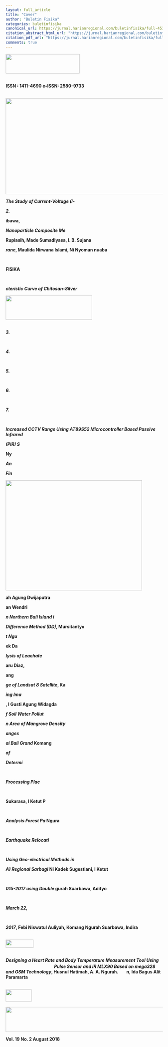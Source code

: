 ```yaml
---
layout: full_article
title: "Cover"
author: "Buletin Fisika"
categories: buletinfisika
canonical_url: https://jurnal.harianregional.com/buletinfisika/full-45122 
citation_abstract_html_url: "https://jurnal.harianregional.com/buletinfisika/id-45122"
citation_pdf_url: "https://jurnal.harianregional.com/buletinfisika/full-45122"  
comments: true
---
```


<div><img src="https://jurnal.harianregional.com/media/45122-1.jpg" alt="" style="width:178pt;height:47pt;">
</div><br clear="all">
<div>
<p><span class="font1" style="font-weight:bold;">ISSN : 1411-4690 e-ISSN: 2580-9733</span></p>
</div><br clear="all">
<div><img src="https://jurnal.harianregional.com/media/45122-2.jpg" alt="" style="width:494pt;height:230pt;">
<p><span class="font0" style="font-weight:bold;font-style:italic;">The Study of Current-Voltage (I-</span></p>
<p><span class="font0" style="font-weight:bold;font-style:italic;">2.</span></p>
<p><span class="font0" style="font-weight:bold;">ibawa,</span></p>
<p><span class="font0" style="font-weight:bold;font-style:italic;">Nanoparticle Composite Me</span></p>
<p><span class="font0" style="font-weight:bold;">Rupiasih, Made Sumadiyasa, I. B. Sujana</span></p>
<p><span class="font0" style="font-weight:bold;font-style:italic;">rane</span><span class="font0" style="font-weight:bold;">, Maulida Nirwana Islami, Ni Nyoman nuaba</span></p>
</div><br clear="all">
<div>
<p><span class="font3" style="font-weight:bold;">FISIKA</span></p>
</div><br clear="all">
<div>
<p><span class="font0" style="font-weight:bold;font-style:italic;">cteristic Curve of Chitosan-Silver</span></p><img src="https://jurnal.harianregional.com/media/45122-3.jpg" alt="" style="width:208pt;height:58pt;">
</div><br clear="all">
<div>
<p><span class="font0" style="font-weight:bold;font-style:italic;">3.</span></p>
</div><br clear="all">
<div>
<p><span class="font0" style="font-weight:bold;font-style:italic;">4.</span></p>
</div><br clear="all">
<div>
<p><span class="font0" style="font-weight:bold;font-style:italic;">5.</span></p>
</div><br clear="all">
<div>
<p><span class="font0" style="font-weight:bold;font-style:italic;">6.</span></p>
</div><br clear="all">
<div>
<p><span class="font0" style="font-weight:bold;font-style:italic;">7.</span></p>
</div><br clear="all">
<div>
<p><span class="font0" style="font-weight:bold;font-style:italic;">Increased CCTV Range Using AT89S52 Microcontroller Based Passive Infrared</span></p>
<p><span class="font0" style="font-weight:bold;font-style:italic;">(PIR) S</span></p>
<p><span class="font0" style="font-weight:bold;">Ny</span></p>
<p><span class="font0" style="font-weight:bold;font-style:italic;">An</span></p>
<p><span class="font0" style="font-weight:bold;font-style:italic;">Fin</span></p><img src="https://jurnal.harianregional.com/media/45122-4.jpg" alt="" style="width:328pt;height:264pt;">
<p><span class="font0" style="font-weight:bold;">ah Agung Dwijaputra</span></p>
<p><span class="font0" style="font-weight:bold;">an Wendri</span></p>
<p><span class="font0" style="font-weight:bold;font-style:italic;">n Northern Bali Island i</span></p>
<p><span class="font0" style="font-weight:bold;font-style:italic;">Difference Method (DD)</span><span class="font0" style="font-weight:bold;">, Mursitantyo</span></p>
<p><span class="font0" style="font-weight:bold;font-style:italic;">t Ngu</span></p>
<p><span class="font0" style="font-weight:bold;">ek Da</span></p>
<p><span class="font0" style="font-weight:bold;font-style:italic;">lysis of Leachate</span></p>
<p><span class="font0" style="font-weight:bold;">aru Diaz,</span></p>
<p><span class="font0" style="font-weight:bold;">ang</span></p>
<p><span class="font0" style="font-weight:bold;font-style:italic;">ge of Landsat 8 Satellite</span><span class="font0" style="font-weight:bold;">, Ka</span></p>
<p><span class="font0" style="font-weight:bold;font-style:italic;">ing Ima</span></p>
<p><span class="font0" style="font-weight:bold;">, I Gusti Agung Widagda</span></p>
<p><span class="font0" style="font-weight:bold;font-style:italic;">f Soil Water Pollut</span></p>
<p><span class="font0" style="font-weight:bold;font-style:italic;">n Area of Mangrove Density</span></p>
<p><span class="font0" style="font-weight:bold;font-style:italic;">anges</span></p>
<p><span class="font0" style="font-weight:bold;font-style:italic;">ai Bali Grand </span><span class="font0" style="font-weight:bold;">Komang</span></p>
<p><span class="font0" style="font-weight:bold;font-style:italic;">of</span></p>
<p><span class="font0" style="font-weight:bold;font-style:italic;">Determi</span></p>
</div><br clear="all">
<div>
<p><span class="font0" style="font-weight:bold;font-style:italic;">Processing Plac</span></p>
</div><br clear="all">
<div>
<p><span class="font0" style="font-weight:bold;">Sukarasa, I Ketut P</span></p>
</div><br clear="all">
<div>
<p><span class="font0" style="font-weight:bold;font-style:italic;">Analysis Forest Pa </span><span class="font0" style="font-weight:bold;">Ngura</span></p>
</div><br clear="all">
<div>
<p><span class="font0" style="font-weight:bold;font-style:italic;">Earthquake Relocati</span></p>
</div><br clear="all">
<div>
<p><span class="font0" style="font-weight:bold;font-style:italic;">Using Geo-electrical Methods in</span></p>
<p><span class="font0" style="font-weight:bold;font-style:italic;">A) Regional Sarbagi</span><span class="font0" style="font-weight:bold;"> Ni Kadek Sugestiani, I Ketut</span></p>
</div><br clear="all">
<div>
<p><span class="font0" style="font-weight:bold;font-style:italic;">015-2017 using Double </span><span class="font0" style="font-weight:bold;">gurah Suarbawa, Adityo</span></p>
</div><br clear="all">
<div>
<p><span class="font0" style="font-weight:bold;font-style:italic;">March 22,</span></p>
</div><br clear="all">
<div>
<p><span class="font0" style="font-weight:bold;font-style:italic;">2017</span><span class="font0" style="font-weight:bold;">, Febi Niswatul Auliyah, Komang Ngurah Suarbawa, Indira</span></p>
</div><br clear="all">
<div><img src="https://jurnal.harianregional.com/media/45122-5.jpg" alt="" style="width:67pt;height:19pt;">
</div><br clear="all">
<div>
<p><span class="font0" style="font-weight:bold;font-style:italic;">Designing a Heart Rate and Body Temperature Measurement Tool Using </span><span class="font0" style="font-weight:bold;"><img src="https://jurnal.harianregional.com/media/45122-6.jpg" alt="" style="width:114pt;height:13pt;">&nbsp;</span><span class="font0" style="font-weight:bold;font-style:italic;">Pulse Sensor and IR MLX90 Based on mega328 and GSM Technology</span><span class="font0" style="font-weight:bold;">, Husnul Hatimah, A. A. Ngurah. &nbsp;&nbsp;&nbsp;&nbsp;&nbsp;&nbsp;&nbsp;n, Ida Bagus Alit Paramarta</span></p>
</div><br clear="all">
<div><img src="https://jurnal.harianregional.com/media/45122-7.jpg" alt="" style="width:62pt;height:29pt;">
</div><br clear="all">
<div><img src="https://jurnal.harianregional.com/media/45122-8.jpg" alt="" style="width:453pt;height:60pt;">
<p><span class="font2" style="font-weight:bold;">Vol. 19 No. 2 August 2018</span></p>
</div><br clear="all">
